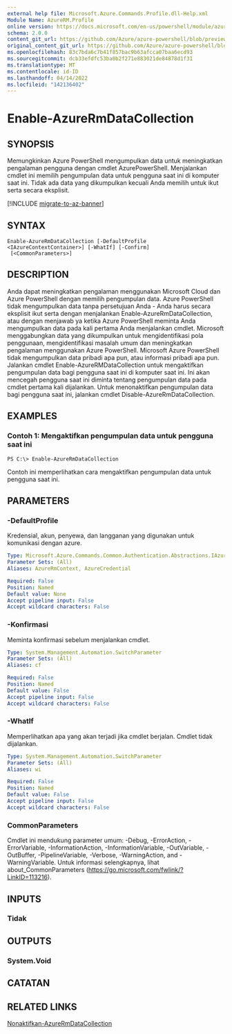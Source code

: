 ```yaml
---
external help file: Microsoft.Azure.Commands.Profile.dll-Help.xml
Module Name: AzureRM.Profile
online version: https://docs.microsoft.com/en-us/powershell/module/azurerm.profile/enable-azurermdatacollection
schema: 2.0.0
content_git_url: https://github.com/Azure/azure-powershell/blob/preview/src/ResourceManager/Profile/Commands.Profile/help/Enable-AzureRmDataCollection.md
original_content_git_url: https://github.com/Azure/azure-powershell/blob/preview/src/ResourceManager/Profile/Commands.Profile/help/Enable-AzureRmDataCollection.md
ms.openlocfilehash: 83c7bda6c7b41f857bac9b63afcca07baa6ecd93
ms.sourcegitcommit: dcb33efdfc53ba0b2f271e883021de84878d1f31
ms.translationtype: MT
ms.contentlocale: id-ID
ms.lasthandoff: 04/14/2022
ms.locfileid: "142136402"
---
```

# Enable-AzureRmDataCollection

## SYNOPSIS
Memungkinkan Azure PowerShell mengumpulkan data untuk meningkatkan pengalaman pengguna dengan cmdlet AzurePowerShell.
Menjalankan cmdlet ini memilih pengumpulan data untuk pengguna saat ini di komputer saat ini.
Tidak ada data yang dikumpulkan kecuali Anda memilih untuk ikut serta secara eksplisit.

[!INCLUDE [migrate-to-az-banner](../../includes/migrate-to-az-banner.md)]

## SYNTAX

```
Enable-AzureRmDataCollection [-DefaultProfile <IAzureContextContainer>] [-WhatIf] [-Confirm]
 [<CommonParameters>]
```

## DESCRIPTION
Anda dapat meningkatkan pengalaman menggunakan Microsoft Cloud dan Azure PowerShell dengan memilih pengumpulan data.
Azure PowerShell tidak mengumpulkan data tanpa persetujuan Anda - Anda harus secara eksplisit ikut serta dengan menjalankan Enable-AzureRmDataCollection, atau dengan menjawab ya ketika Azure PowerShell meminta Anda mengumpulkan data pada kali pertama Anda menjalankan cmdlet.
Microsoft menggabungkan data yang dikumpulkan untuk mengidentifikasi pola penggunaan, mengidentifikasi masalah umum dan meningkatkan pengalaman menggunakan Azure PowerShell.
Microsoft Azure PowerShell tidak mengumpulkan data pribadi apa pun, atau informasi pribadi apa pun.
Jalankan cmdlet Enable-AzureRMDataCollection untuk mengaktifkan pengumpulan data bagi pengguna saat ini di komputer saat ini.
Ini akan mencegah pengguna saat ini diminta tentang pengumpulan data pada cmdlet pertama kali dijalankan.
Untuk menonaktifkan pengumpulan data bagi pengguna saat ini, jalankan cmdlet Disable-AzureRmDataCollection.

## EXAMPLES

### Contoh 1: Mengaktifkan pengumpulan data untuk pengguna saat ini
```
PS C:\> Enable-AzureRmDataCollection
```

Contoh ini memperlihatkan cara mengaktifkan pengumpulan data untuk pengguna saat ini.

## PARAMETERS

### -DefaultProfile
Kredensial, akun, penyewa, dan langganan yang digunakan untuk komunikasi dengan azure.

```yaml
Type: Microsoft.Azure.Commands.Common.Authentication.Abstractions.IAzureContextContainer
Parameter Sets: (All)
Aliases: AzureRmContext, AzureCredential

Required: False
Position: Named
Default value: None
Accept pipeline input: False
Accept wildcard characters: False
```

### -Konfirmasi
Meminta konfirmasi sebelum menjalankan cmdlet.

```yaml
Type: System.Management.Automation.SwitchParameter
Parameter Sets: (All)
Aliases: cf

Required: False
Position: Named
Default value: False
Accept pipeline input: False
Accept wildcard characters: False
```

### -WhatIf
Memperlihatkan apa yang akan terjadi jika cmdlet berjalan. Cmdlet tidak dijalankan.

```yaml
Type: System.Management.Automation.SwitchParameter
Parameter Sets: (All)
Aliases: wi

Required: False
Position: Named
Default value: False
Accept pipeline input: False
Accept wildcard characters: False
```

### CommonParameters
Cmdlet ini mendukung parameter umum: -Debug, -ErrorAction, -ErrorVariable, -InformationAction, -InformationVariable, -OutVariable, -OutBuffer, -PipelineVariable, -Verbose, -WarningAction, and -WarningVariable. Untuk informasi selengkapnya, lihat about_CommonParameters (https://go.microsoft.com/fwlink/?LinkID=113216).

## INPUTS

### Tidak

## OUTPUTS

### System.Void

## CATATAN

## RELATED LINKS

[Nonaktifkan-AzureRmDataCollection](./Disable-AzureRmDataCollection.md)


